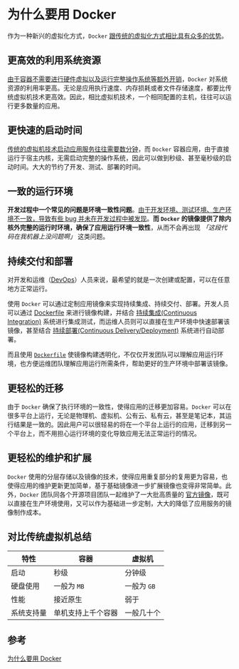 # 为什么要用 Docker

作为一种新兴的虚拟化方式，`Docker` <u>跟传统的虚拟化方式相比具有众多的优势</u>。

## 更高效的利用系统资源

<u>由于容器不需要进行硬件虚拟以及运行完整操作系统等额外开销</u>，`Docker` 对系统资源的利用率更高。无论是应用执行速度、内存损耗或者文件存储速度，都要比传统虚拟机技术更高效。因此，相比虚拟机技术，一个相同配置的主机，往往可以运行更多数量的应用。

## 更快速的启动时间

<u>传统的虚拟机技术启动应用服务往往需要数分钟</u>，而 `Docker` 容器应用，由于直接运行于宿主内核，无需启动完整的操作系统，因此可以做到秒级、甚至毫秒级的启动时间。大大的节约了开发、测试、部署的时间。

## 一致的运行环境

**开发过程中一个常见的问题是环境一致性问题**。<u>由于开发环境、测试环境、生产环境不一致，导致有些 bug 并未在开发过程中被发现</u>。**而 `Docker` 的镜像提供了除内核外完整的运行时环境，确保了应用运行环境一致性**，从而不会再出现 _「这段代码在我机器上没问题啊」_ 这类问题。

## 持续交付和部署

对开发和运维（[DevOps](https://zh.wikipedia.org/wiki/DevOps)）人员来说，最希望的就是一次创建或配置，可以在任意地方正常运行。

使用 `Docker` 可以通过定制应用镜像来实现持续集成、持续交付、部署。开发人员可以通过 [Dockerfile](https://yeasy.gitbook.io/docker_practice/image/dockerfile) 来进行镜像构建，并结合 [持续集成(Continuous Integration)](https://en.wikipedia.org/wiki/Continuous_integration) 系统进行集成测试，而运维人员则可以直接在生产环境中快速部署该镜像，甚至结合 [持续部署(Continuous Delivery/Deployment)](https://en.wikipedia.org/wiki/Continuous_delivery) 系统进行自动部署。

而且使用 [`Dockerfile`](https://yeasy.gitbook.io/docker_practice/image/build) 使镜像构建透明化，不仅仅开发团队可以理解应用运行环境，也方便运维团队理解应用运行所需条件，帮助更好的生产环境中部署该镜像。

## 更轻松的迁移

由于 `Docker` 确保了执行环境的一致性，使得应用的迁移更加容易。`Docker` 可以在很多平台上运行，无论是物理机、虚拟机、公有云、私有云，甚至是笔记本，其运行结果是一致的。因此用户可以很轻易的将在一个平台上运行的应用，迁移到另一个平台上，而不用担心运行环境的变化导致应用无法正常运行的情况。

## 更轻松的维护和扩展

`Docker` 使用的分层存储以及镜像的技术，使得应用重复部分的复用更为容易，也使得应用的维护更新更加简单，基于基础镜像进一步扩展镜像也变得非常简单。此外，`Docker` 团队同各个开源项目团队一起维护了一大批高质量的 [官方镜像](https://hub.docker.com/search/?type=image&image_filter=official)，既可以直接在生产环境使用，又可以作为基础进一步定制，大大的降低了应用服务的镜像制作成本。

## 对比传统虚拟机总结

| 特性    | 容器        | 虚拟机      |
| ----- | --------- | -------- |
| 启动    | 秒级        | 分钟级      |
| 硬盘使用  | 一般为 `MB`  | 一般为 `GB` |
| 性能    | 接近原生      | 弱于       |
| 系统支持量 | 单机支持上千个容器 | 一般几十个    |



## 参考

[为什么要用 Docker](https://yeasy.gitbook.io/docker_practice/introduction/why)
